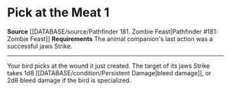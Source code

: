﻿---
actions: '[one-action]'
id: '1270'
name: Pick at the Meat
rarity: Common
requirement: The animal companion's last action was a successful jaws Strike.
source: '[[DATABASE/source/Pathfinder 181. Zombie Feast|Pathfinder #181: Zombie Feast]]'
type: Action

---
# Pick at the Meat <span class="action-icon">1</span>

**Source** [[DATABASE/source/Pathfinder 181. Zombie Feast|Pathfinder #181: Zombie Feast]]
**Requirements** The animal companion's last action was a successful jaws Strike.

---
Your bird picks at the wound it just created. The target of its jaws Strike takes 1d8 [[DATABASE/condition/Persistent Damage|bleed damage]], or 2d8 bleed damage if the bird is specialized.